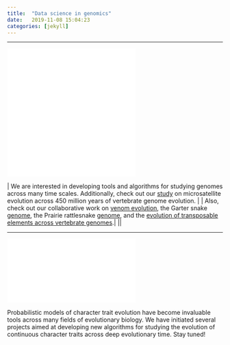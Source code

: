```yaml
---
title:  "Data science in genomics"
date:   2019-11-08 15:04:23
categories: [jekyll]
---
```


------------------------------------------------------------------------------------------------------
![image tooltip here](images/Box45.pdf)![image tooltip here](images/EG1.pdf)

| We are interested in developing tools and algorithms for studying genomes across many time scales. Additionally, check out our [study](https://www.nrcresearchpress.com/doi/10.1139/gen-2015-0124?url_ver=Z39.88-2003&rfr_id=ori%3Arid%3Acrossref.org&rfr_dat=cr_pub%3Dwww.ncbi.nlm.nih.gov&#.Xcwlay2ZNkU) on microsatellite evolution across 450 million years of vertebrate genome evolution. |
| Also, check out our collaborative work on [venom evolution](https://academic.oup.com/mbe/article/32/1/173/2925580), the Garter snake [genome](https://academic.oup.com/gbe/article/10/8/2110/5061318), the Prairie rattlesnake [genome](https://genome.cshlp.org/content/early/2019/03/15/gr.240952.118.abstract), and the [evolution of transposable elements across vertebrate genomes](https://www.nature.com/articles/s41467-018-05279-1).|
||


------------------------------------------------------------------------------------------------------

![image tooltip here](images/Box5.pdf)

Probabilistic models of character trait evolution have become invaluable tools across many fields of evolutionary biology. We have initiated several projects aimed at developing new algorithms for studying the evolution of continuous character traits across deep evolutionary time. Stay tuned!
